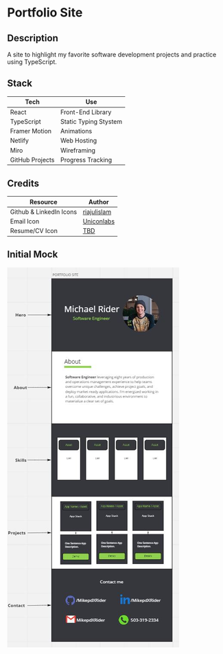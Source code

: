 # Portfolio Site

## Description

A site to highlight my favorite software development projects and practice using TypeScript.

## Stack

| Tech            | Use                   |
| --------------- | --------------------- |
| React           | Front-End Library     |
| TypeScript      | Static Typing Stystem |
| Framer Motion   | Animations            |
| Netlify         | Web Hosting           |
| Miro            | Wireframing           |
| GitHub Projects | Progress Tracking     |

## Credits

| Resource                | Author                                                      |
| ----------------------- | ----------------------------------------------------------- |
| Github & LinkedIn Icons | [riajulislam](https://www.flaticon.com/authors/riajulislam) |
| Email Icon              | [Uniconlabs](https://www.flaticon.com/authors/uniconlabs)   |
| Resume/CV Icon          | [TBD]()                                                     |

## Initial Mock

![Initial Mock](./public/initial-mock.JPG)
